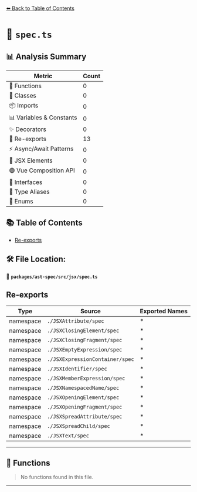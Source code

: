 [⬅️ Back to Table of Contents](../../../../index.md)

# 📄 `spec.ts`

## 📊 Analysis Summary

| Metric | Count |
|--------|-------|
| 🔧 Functions | 0 |
| 🧱 Classes | 0 |
| 📦 Imports | 0 |
| 📊 Variables & Constants | 0 |
| ✨ Decorators | 0 |
| 🔄 Re-exports | 13 |
| ⚡ Async/Await Patterns | 0 |
| 💠 JSX Elements | 0 |
| 🟢 Vue Composition API | 0 |
| 📐 Interfaces | 0 |
| 📑 Type Aliases | 0 |
| 🎯 Enums | 0 |

## 📚 Table of Contents

- [Re-exports](#re-exports)

## 🛠️ File Location:
📂 **`packages/ast-spec/src/jsx/spec.ts`**

## Re-exports

| Type | Source | Exported Names |
|------|--------|----------------|
| namespace | `./JSXAttribute/spec` | * |
| namespace | `./JSXClosingElement/spec` | * |
| namespace | `./JSXClosingFragment/spec` | * |
| namespace | `./JSXEmptyExpression/spec` | * |
| namespace | `./JSXExpressionContainer/spec` | * |
| namespace | `./JSXIdentifier/spec` | * |
| namespace | `./JSXMemberExpression/spec` | * |
| namespace | `./JSXNamespacedName/spec` | * |
| namespace | `./JSXOpeningElement/spec` | * |
| namespace | `./JSXOpeningFragment/spec` | * |
| namespace | `./JSXSpreadAttribute/spec` | * |
| namespace | `./JSXSpreadChild/spec` | * |
| namespace | `./JSXText/spec` | * |


---

## 🔧 Functions

> No functions found in this file.


---